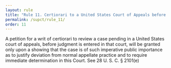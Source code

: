 ```yaml
---
layout: rule
title: "Rule 11. Certiorari to a United States Court of Appeals before Judgment"
permalink: /supct/rule_11/
order: 11
---
```


A petition for a writ of certiorari to review a case pending in a United States court of appeals, before judgment is entered in that court, will be granted only upon a showing that the case is of such imperative public importance as to justify deviation from normal appellate practice and to require immediate determination in this Court. See 28 U. S. C. § 2101(e)